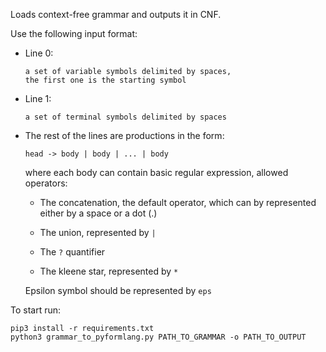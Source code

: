 Loads context-free grammar and outputs it in CNF.

Use the following input format:

- Line 0:

    ```
    a set of variable symbols delimited by spaces,
    the first one is the starting symbol
    ```

- Line 1:

    ```
    a set of terminal symbols delimited by spaces
    ```

- The rest of the lines are productions in the form:
    
    ```head -> body | body | ... | body```

    where each body can contain basic regular expression, allowed operators:
    
    - The concatenation, the default operator, which can by represented either by a space or a dot (.)
    
    - The union, represented by ```|``` 

    - The ```?``` quantifier
    
    - The kleene star, represented by ```*```
    
    Epsilon symbol should be represented by ```eps```


To start run:
```
pip3 install -r requirements.txt
python3 grammar_to_pyformlang.py PATH_TO_GRAMMAR -o PATH_TO_OUTPUT
```
